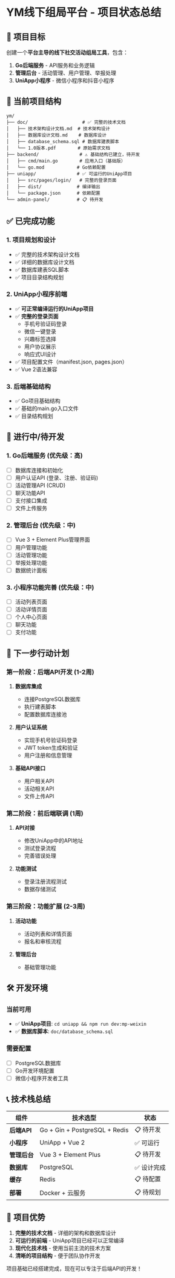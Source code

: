 # YM线下组局平台 - 项目状态总结

## 🎯 项目目标

创建一个**平台主导的线下社交活动组局工具**，包含：
1. **Go后端服务** - API服务和业务逻辑
2. **管理后台** - 活动管理、用户管理、举报处理
3. **UniApp小程序** - 微信小程序和抖音小程序

## 📁 当前项目结构

```
ym/
├── doc/                    # ✅ 完整的技术文档
│   ├── 技术架构设计文档.md  # 技术架构设计
│   ├── 数据库设计文档.md    # 数据库设计
│   ├── database_schema.sql # 数据库建表脚本
│   └── 1.0版本.pdf        # 原始需求文档
├── backend/               # ⚠️ 基础结构已建立，待开发
│   ├── cmd/main.go        # 应用入口（基础版）
│   └── go.mod            # Go依赖配置
├── uniapp/               # ✅ 可运行的UniApp项目
│   ├── src/pages/login/   # 完整的登录页面
│   ├── dist/             # 编译输出
│   └── package.json      # 依赖配置
└── admin-panel/          # 📋 待开发
```

## ✅ 已完成功能

### 1. 项目规划和设计
- ✅ 完整的技术架构设计文档
- ✅ 详细的数据库设计文档
- ✅ 数据库建表SQL脚本
- ✅ 项目目录结构规划

### 2. UniApp小程序前端
- ✅ **可正常编译运行的UniApp项目**
- ✅ **完整的登录页面**
  - 手机号验证码登录
  - 微信一键登录
  - 兴趣标签选择
  - 用户协议展示
  - 响应式UI设计
- ✅ 项目配置文件（manifest.json, pages.json）
- ✅ Vue 2语法兼容

### 3. 后端基础结构
- ✅ Go项目基础结构
- ✅ 基础的main.go入口文件
- ✅ 目录结构规划

## 🚧 进行中/待开发

### 1. Go后端服务 (优先级：高)
- [ ] 数据库连接和初始化
- [ ] 用户认证API (登录、注册、验证码)
- [ ] 活动管理API (CRUD)
- [ ] 聊天功能API
- [ ] 支付接口集成
- [ ] 文件上传服务

### 2. 管理后台 (优先级：中)
- [ ] Vue 3 + Element Plus管理界面
- [ ] 用户管理功能
- [ ] 活动管理功能
- [ ] 举报处理功能
- [ ] 数据统计面板

### 3. 小程序功能完善 (优先级：中)
- [ ] 活动列表页面
- [ ] 活动详情页面
- [ ] 个人中心页面
- [ ] 聊天功能
- [ ] 支付功能

## 🎯 下一步行动计划

### 第一阶段：后端API开发 (1-2周)
1. **数据库集成**
   - 连接PostgreSQL数据库
   - 执行建表脚本
   - 配置数据库连接池

2. **用户认证系统**
   - 实现手机号验证码登录
   - JWT token生成和验证
   - 用户注册和信息管理

3. **基础API接口**
   - 用户相关API
   - 活动相关API
   - 文件上传API

### 第二阶段：前后端联调 (1周)
1. **API对接**
   - 修改UniApp中的API地址
   - 测试登录流程
   - 完善错误处理

2. **功能测试**
   - 登录注册流程测试
   - 数据存储测试

### 第三阶段：功能扩展 (2-3周)
1. **活动功能**
   - 活动列表和详情页面
   - 报名和审核流程

2. **管理后台**
   - 基础管理功能

## 🛠 开发环境

### 当前可用
- ✅ **UniApp项目**: `cd uniapp && npm run dev:mp-weixin`
- ✅ **数据库脚本**: `doc/database_schema.sql`

### 需要配置
- [ ] PostgreSQL数据库
- [ ] Go开发环境配置
- [ ] 微信小程序开发者工具

## 📞 技术栈总结

| 组件 | 技术选型 | 状态 |
|------|---------|------|
| **后端API** | Go + Gin + PostgreSQL + Redis | 📋 待开发 |
| **小程序** | UniApp + Vue 2 | ✅ 可运行 |
| **管理后台** | Vue 3 + Element Plus | 📋 待开发 |
| **数据库** | PostgreSQL | ✅ 设计完成 |
| **缓存** | Redis | 📋 待配置 |
| **部署** | Docker + 云服务 | 📋 待规划 |

## 🎉 项目优势

1. **完整的技术文档** - 详细的架构和数据库设计
2. **可运行的前端** - UniApp项目已经可以正常编译
3. **现代化技术栈** - 使用当前主流的技术方案
4. **清晰的项目结构** - 便于团队协作开发

项目基础已经搭建完成，现在可以专注于后端API的开发！
